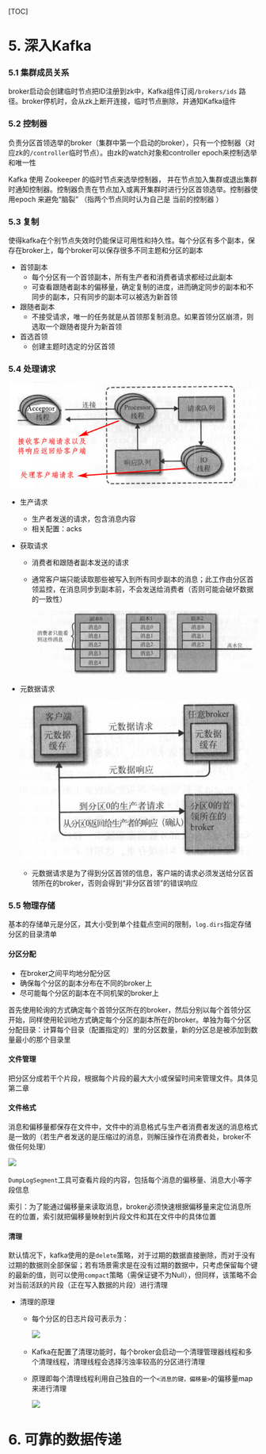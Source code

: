 [TOC]

# 5. 深入Kafka

### 5.1 集群成员关系

broker启动会创建临时节点把ID注册到zk中，Kafka组件订阅`/brokers/ids` 路径。broker停机时，会从zk上断开连接，临时节点删除，并通知Kafka组件

### 5.2 控制器

负责分区首领选举的broker（集群中第一个启动的broker），只有一个控制器（对应zk的`/controller`临时节点）。由zk的watch对象和controller epoch来控制选举和唯一性

Kafka 使用 Zookeeper 的临时节点来选举控制器， 并在节点加入集群或退出集群时通知控制器。控制器负责在节点加入或离开集群时进行分区首领选举。控制器使用epoch 来避免“脑裂” （指两个节点同时认为自己是 当前的控制器 ）

### 5.3 复制

使得kafka在个别节点失效时仍能保证可用性和持久性。每个分区有多个副本，保存在broker上，每个broker可以保存很多不同主题和分区的副本

- 首领副本
  - 每个分区有一个首领副本，所有生产者和消费者请求都经过此副本
  - 可查看跟随者副本的偏移量，确定复制的进度，进而确定同步的副本和不同步的副本，只有同步的副本可以被选为新首领
- 跟随者副本
  - 不接受请求，唯一的任务就是从首领那复制消息。如果首领分区崩溃，则选取一个跟随者提升为新首领
- 首选首领
  - 创建主题时选定的分区首领

### 5.4 处理请求

![](5-1.jpg)

- 生产请求

  - 生产者发送的请求，包含消息内容
  - 相关配置：acks

- 获取请求

  - 消费者和跟随者副本发送的请求

  - 通常客户端只能读取那些被写入到所有同步副本的消息；此工作由分区首领监控，在消息同步到副本前，不会发送给消费者（否则可能会破坏数据的一致性）

    ![](5-3.jpg)

- 元数据请求

  ![](5-2.jpg)
  
  - 元数据请求是为了得到分区首领的信息，客户端的请求必须发送给分区首领所在的broker，否则会得到“非分区首领”的错误响应

### 5.5 物理存储

基本的存储单元是分区，其大小受到单个挂载点空间的限制，`log.dirs`指定存储分区的目录清单

#### 分区分配

- 在broker之间平均地分配分区
- 确保每个分区的副本分布在不同的broker上
- 尽可能每个分区的副本在不同机架的broker上

首先使用轮询的方式确定每个首领分区所在的broker，然后分别以每个首领分区开始，同样使用轮训地方式确定每个分区的副本所在的broker。单独为每个分区分配目录：计算每个目录（配置指定的）里的分区数量，新的分区总是被添加到数量最小的那个目录里

#### 文件管理

把分区分成若干个片段，根据每个片段的最大大小或保留时间来管理文件。具体见第二章

#### 文件格式

消息和偏移量都保存在文件中，文件中的消息格式与生产者消费者发送的消息格式是一致的（若生产者发送的是压缩过的消息，则解压操作在消费者处，broker不做任何处理）

![](D:\books\MQ\KAFKA_THE_DEFINITIVE_GUIDE\5-4.jpg)

`DumpLogSegment`工具可查看片段的内容，包括每个消息的偏移量、消息大小等字段信息

索引：为了能通过偏移量来读取消息，broker必须快速根据偏移量来定位消息所在的位置，索引就把偏移量映射到片段文件和其在文件中的具体位置

#### 清理

默认情况下，kafka使用的是`delete`策略，对于过期的数据直接删除，而对于没有过期的数据则全部保留；若有场景需求是在没有过期的数据中，只考虑保留每个键的最新的值，则可以使用`compact`策略（需保证键不为Null），但同样，该策略不会对当前活跃的片段（正在写入数据的片段）进行清理

- 清理的原理

  - 每个分区的日志片段可表示为：

    ![](D:\books\MQ\KAFKA_THE_DEFINITIVE_GUIDE\5-5.jpg)

  - Kafka在配置了清理功能时，每个broker会启动一个清理管理器线程和多个清理线程，清理线程会选择污浊率较高的分区进行清理

  - 原理即每个清理线程利用自己独自的一个`<消息的键，偏移量>`的偏移量map来进行清理

    ![](D:\books\MQ\KAFKA_THE_DEFINITIVE_GUIDE\5-6.jpg)

# 6. 可靠的数据传递

